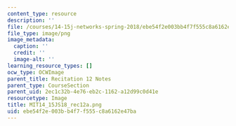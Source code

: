 ```yaml
---
content_type: resource
description: ''
file: /courses/14-15j-networks-spring-2018/ebe54f2e003bb4f7f555c8a6162e47ba_MIT14_15JS18_rec12a.png
file_type: image/png
image_metadata:
  caption: ''
  credit: ''
  image-alt: ''
learning_resource_types: []
ocw_type: OCWImage
parent_title: Recitation 12 Notes
parent_type: CourseSection
parent_uid: 2ec1c32b-4e76-eb2c-1162-a12d99c0d41e
resourcetype: Image
title: MIT14_15JS18_rec12a.png
uid: ebe54f2e-003b-b4f7-f555-c8a6162e47ba
---
```

